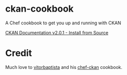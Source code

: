# ckan-cookbook

A Chef cookbook to get you up and running with CKAN

[CKAN Documentation v2.0.1 - Install from Source](http://docs.ckan.org/en/ckan-2.0.1/install-from-source.html)

# Credit
Much love to [vitorbaptista](https://github.com/vitorbaptista) and his [chef-ckan](https://github.com/vitorbaptista/chef-ckan) cookbook.
